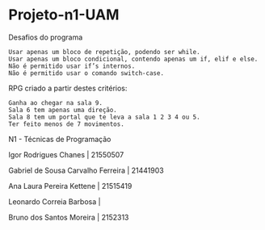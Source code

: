 # Projeto-n1-UAM

 Desafios do programa

    Usar apenas um bloco de repetição, podendo ser while.
    Usar apenas um bloco condicional, contendo apenas um if, elif e else.
    Não é permitido usar if’s internos.
    Não é permitido usar o comando switch-case.

RPG criado a partir destes critérios:

    Ganha ao chegar na sala 9.
    Sala 6 tem apenas uma direção.
    Sala 8 tem um portal que te leva a sala 1 2 3 4 ou 5.
    Ter feito menos de 7 movimentos.



N1 - Técnicas de Programação

Igor Rodrigues Chanes | 21550507

Gabriel de Sousa Carvalho Ferreira | 21441903

Ana Laura Pereira Kettene | 21515419

Leonardo Correia Barbosa |

Bruno dos Santos Moreira | 2152313
